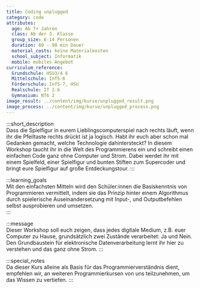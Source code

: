 ```yaml
---
title: Coding unplugged
category: code
attributes:
  age: Ab 7+ Jahren
  class: Ab der 3. Klasse
  group_size: 6-14 Personen
  duration: 60 - 90 min Dauer
  material_costs: keine Materialkosten
  school_subject: Informatik
  mobile: mobiles Angebot
curriculum_reference:
  Grundschule: HSU3/4 6  
  Mittelschule: Inf5-6  
  Förderschule: Inf5-7, HSU  
  Realschule: IT 2.6  
  Gymnasium: NT6 2
image_result: ../content/img/kurse/unplugged_result.png
image_process: ../content/img/kurse/unplugged_process.png
---
```

:::short_description  
Dass die Spielfigur in eurem Lieblingscomputerspiel nach rechts läuft, wenn ihr die Pfeiltaste rechts drückt ist ja logisch. Habt ihr euch aber schon mal Gedanken gemacht, welche Technologie dahintersteckt? In diesem Workshop taucht ihr in die Welt des Programmierens ein und schreibt einen einfachen Code ganz ohne Computer und Strom. Dabei werdet ihr mit einem Spielfeld, einer Spielfigur und bunten Stiften zum Supercoder und bringt eure Spielfigur auf große Entdeckungstour.
:::

:::learning_goals  
Mit den einfachsten Mitteln wird den Schüler:innen die Basiskenntnis von Programmieren vermittelt, indem sie das Prinzip hinter einem Algorithmus durch spielerische Auseinandersetzung mit Input-, und Outputbefehlen selbst ausprobieren und umsetzen.     
:::

:::message  
Dieser Workshop soll euch zeigen, dass jedes digitale Medium, z.B. euer Computer zu Hause, grundsätzlich zwei Zustände verarbeitet: Ja und Nein. Den Grundbaustein für elektronische Datenverarbeitung lernt ihr hier zu verstehen und das ganz ohne Strom.
:::  

:::special_notes  
Da dieser Kurs alleine als Basis für das Programmierverständnis dient, empfehlen wir, an weiteren Programmierkursen von uns teilzunehmen, um das Wissen zu vertiefen.
:::
